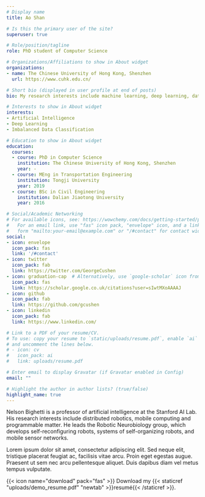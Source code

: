 ```yaml
---
# Display name
title: Ao Shan 

# Is this the primary user of the site?
superuser: true

# Role/position/tagline
role: PhD student of Computer Science

# Organizations/Affiliations to show in About widget
organizations:
- name: The Chinese University of Hong Kong, Shenzhen
  url: https://www.cuhk.edu.cn/

# Short bio (displayed in user profile at end of posts)
bio: My research interests include machine learning, deep learning, data mining, and imbalanced data classification.

# Interests to show in About widget
interests:
- Artificial Intelligence
- Deep Learning
- Imbalanced Data Classification

# Education to show in About widget
education:
  courses:
  - course: PhD in Computer Science
    institution: The Chinese University of Hong Kong, Shenzhen
    year: -
  - course: MEng in Transportation Engineering
    institution: Tongji University
    year: 2019
  - course: BSc in Civil Engineering
    institution: Dalian Jiaotong University
    year: 2016

# Social/Academic Networking
# For available icons, see: https://wowchemy.com/docs/getting-started/page-builder/#icons
#   For an email link, use "fas" icon pack, "envelope" icon, and a link in the
#   form "mailto:your-email@example.com" or "/#contact" for contact widget.
social:
- icon: envelope
  icon_pack: fas
  link: '/#contact'
- icon: twitter
  icon_pack: fab
  link: https://twitter.com/GeorgeCushen
- icon: graduation-cap  # Alternatively, use `google-scholar` icon from `ai` icon pack
  icon_pack: fas
  link: https://scholar.google.co.uk/citations?user=sIwtMXoAAAAJ
- icon: github
  icon_pack: fab
  link: https://github.com/gcushen
- icon: linkedin
  icon_pack: fab
  link: https://www.linkedin.com/

# Link to a PDF of your resume/CV.
# To use: copy your resume to `static/uploads/resume.pdf`, enable `ai` icons in `params.toml`, 
# and uncomment the lines below.
# - icon: cv
#   icon_pack: ai
#   link: uploads/resume.pdf

# Enter email to display Gravatar (if Gravatar enabled in Config)
email: ""

# Highlight the author in author lists? (true/false)
highlight_name: true
---
```


Nelson Bighetti is a professor of artificial intelligence at the Stanford AI Lab. His research interests include distributed robotics, mobile computing and programmable matter. He leads the Robotic Neurobiology group, which develops self-reconfiguring robots, systems of self-organizing robots, and mobile sensor networks.

Lorem ipsum dolor sit amet, consectetur adipiscing elit. Sed neque elit, tristique placerat feugiat ac, facilisis vitae arcu. Proin eget egestas augue. Praesent ut sem nec arcu pellentesque aliquet. Duis dapibus diam vel metus tempus vulputate.

{{< icon name="download" pack="fas" >}} Download my {{< staticref "uploads/demo_resume.pdf" "newtab" >}}resumé{{< /staticref >}}.
